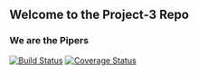 ## Welcome to the Project-3 Repo
### We are the Pipers

[![Build Status](https://travis-ci.org/kat-lego/Project-3.svg?branch=master)](https://travis-ci.org/kat-lego/Project-3)
[![Coverage Status](https://coveralls.io/repos/github/kat-lego/Project-3/badge.svg?branch=sprint2_dev)](https://coveralls.io/github/kat-lego/Project-3?branch=sprint2_dev)


